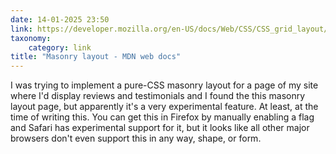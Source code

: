 ```yaml
---
date: 14-01-2025 23:50
link: https://developer.mozilla.org/en-US/docs/Web/CSS/CSS_grid_layout/Masonry_layout
taxonomy:
    category: link
title: "Masonry layout - MDN web docs"
---
```


I was trying to implement a pure-CSS masonry layout for a page of my site where I'd display reviews and testimonials and I found the this masonry layout page, but apparently it's a very experimental feature.
At least, at the time of writing this.
You can get this in Firefox by manually enabling a flag and Safari has experimental support for it, but it looks like all other major browsers don't even support this in any way, shape, or form.
